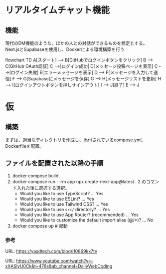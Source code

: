 # リアルタイムチャット機能
## 機能
現代のDM機能のような、ほかの人との対話ができるものを想定とする。
Next.jsとSupabaseを使用し、Dockerによる環境構築を行う




flowchart TD
    A[スタート] --> B[GitHubでログインボタンをクリック]
    B --> C[GitHub OAuth認証]
    C -->|ログイン成功| D[メッセージ投稿ページを表示]
    C -->|ログイン失敗| E[エラーメッセージを表示]
    D --> F[メッセージを入力して送信]
    F --> G[Supabaseにメッセージを保存]
    G --> H[メッセージリストを更新]
    H --> I[ログインアウトボタンを押しサインアウト]
    I --> J[終了]
    E --> J





# 仮
## 構築
まずは、適当なディレクトリを作成し、添付されているcompose.yml, Dockerfileを配置。

## ファイルを配置された以降の手順
1. docker compose build
2. docker compose run --rm app npx create-next-app@latest .
    2.のコマンド入れた後に選択する選択。
    - Would you like to use TypeScript? ... Yes
    - Would you like to use ESLint? … Yes
    - Would you like to use Tailwind CSS? … Yes
    - Would you like to use `src/` directory? … Yes
    - Would you like to use App Router? (recommended) … Yes
    - Would you like to customize the default import alias (@/*)? … No
3. docker compose up  # 起動

### 参考
URL: https://yasdtech.com/blog/i10869kx7tv 

URL: https://www.youtube.com/watch?v=-xXASlyU0Ck&t=478s&ab_channel=DailyWebCoding
